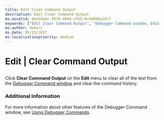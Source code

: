 ```yaml
---
title: Edit Clear Command Output
description: Edit Clear Command Output
ms.assetid: ded3de6c-4974-48d4-af65-9c4d09ba10cf
keywords: ["Edit Clear Command Output", "Debugger Command window, Edit Clear Command Output"]
ms.author: domars
ms.date: 05/23/2017
ms.localizationpriority: medium
---
```


# Edit | Clear Command Output


## <span id="ddk_edit_clear_command_output_dbg"></span><span id="DDK_EDIT_CLEAR_COMMAND_OUTPUT_DBG"></span>


Click **Clear Command Output** on the **Edit** menu to clear all of the text from the [Debugger Command window](debugger-command-window.md) and clear the command history.

### <span id="additional_information"></span><span id="ADDITIONAL_INFORMATION"></span>Additional Information

For more information about other features of the Debugger Command window, see [Using Debugger Commands](using-debugger-commands.md).

 

 





